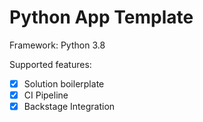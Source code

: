 # Python App Template

Framework: Python 3.8

Supported features:
- [x] Solution boilerplate
- [x] CI Pipeline
- [x] Backstage Integration
